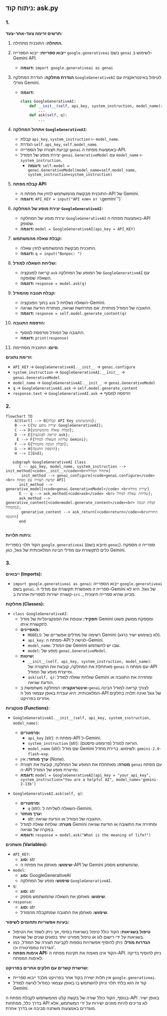 ## ניתוח קוד: ask.py

### 1. <algorithm>

**תרשים זרימה צעד-אחר-צעד:**

1.  **התחלה:** התוכנית מתחילה.
    
2.  **ייבוא ספריות:** ייבוא הספרייה `google.generativeai` בשם `genai` לשימוש ב-Gemini API.
    
    *   **דוגמה:** `import google.generativeai as genai`
    
3.  **הגדרת מחלקה:** הגדרת המחלקה `GoogleGenerativeAI` לטיפול באינטראקציה עם מודלי Gemini.
    
    *   **דוגמה:**
        ```python
        class GoogleGenerativeAI:
        	def __init__(self, api_key, system_instruction, model_name):
        		...
        	def ask(self, q):
        		...
        ```
    
4.  **אתחול המחלקה `GoogleGenerativeAI`:**
    * קבלת `api_key`, `system_instruction` ו- `model_name`.
    * הגדרת `self.api_key`, `self.model_name`.
    * קביעת תצורה של הספרייה `genai` באמצעות מפתח ה-API.
    * יצירת מופע של המודל `genai.GenerativeModel` עם `model_name` ו- `system_instruction`.
       *   **דוגמה:** `self.model = genai.GenerativeModel(model_name=self.model_name, system_instruction=system_instruction)`
5.  **קבלת מפתח API:**
    
    *   התוכנית מבקשת מהמשתמש להזין את מפתח ה-API של Gemini.
    *   **דוגמה:** `API_KEY = input("API ключ от \`gemini\`")`
    
6.  **יצירת מופע של המחלקה `GoogleGenerativeAI`:**
    
    *   יצירת מופע של המחלקה `GoogleGenerativeAI` באמצעות מפתח ה-API שסופק.
    *   **דוגמה:** `model = GoogleGenerativeAI(api_key = API_KEY)`
    
7.  **קבלת שאלה מהמשתמש:**
    
    *   התוכנית מבקשת מהמשתמש להזין שאלה.
    *   **דוגמה:** `q = input("Вопрос: ")`
    
8.  **שליחת השאלה למודל:**
    
    *   קריאה לפונקציה `ask` של המופע של המחלקה `GoogleGenerativeAI` עם השאלה שסופקה.
    *   **דוגמה:** `response = model.ask(q)`
    
9.  **קבלת תגובה מהמודל:**
    
    *   בתוך הפונקציה `ask` השאלה נשלחת ל-Gemini.
    *   התגובה של המודל מוחזרת. אם מתרחשת שגיאה, מוחזרת הודעת שגיאה.
    *   **דוגמה:** `response = self.model.generate_content(q)`
    
10. **הדפסת התגובה:**
    
    *   התגובה של המודל מודפסת למסוף.
    *   **דוגמה:** `print(response)`
    
11. **סיום:** התוכנית מסתיימת.
    

**זרימת נתונים:**

*   `API_KEY` -> `GoogleGenerativeAI.__init__` -> `genai.configure`
*   `system_instruction` -> `GoogleGenerativeAI.__init__` -> `genai.GenerativeModel`
*   `model_name` -> `GoogleGenerativeAI.__init__` -> `genai.GenerativeModel`
*   `q` -> `GoogleGenerativeAI.ask` -> `self.model.generate_content`
*   `response.text` ->  `GoogleGenerativeAI.ask` -> הדפסה למסוף
    

### 2. <mermaid>

```mermaid
flowchart TD
    A[Start] --> B{קבלת API Key מהמשתמש};
    B --> C{יצירת מופע של GoogleGenerativeAI};
    C --> D{קבלת שאלה מהמשתמש};
    D --> E{קריאה לפונקציה ask};
     E --> F{שליחת השאלה למודל Gemini};
    F --> G{קבלת תגובה מהמודל};
    G --> H{הדפסת התגובה};
    H --> I[End];
    
   subgraph GoogleGenerativeAI Class
      C -- api_key, model_name, system_instruction --> init_method[<code>__init__</code><br>אתחול המודל]
       init_method --> genai_configure[<code>genai.configure</code> <br> קביעת תצורה עם מפתח API]
      init_method --> generative_model[<code>genai.GenerativeModel</code> <br>יצירת מודל]
      E -- q --> ask_method[<code>ask</code> <br> שליחת שאלה למודל];
      ask_method --> generative_content[<code>model.generate_content</code><br> קבלת תגובה מהמודל];
       generative_content --> ask_return[<code>return</code><br>החזרת התגובה]
      end
   
```

**ניתוח תלויות:**

הקוד תלוי בספריית `google.generativeai` (מיובא בשם `genai`). ספרייה זו מספקת כלים לתקשורת עם מודלי הבינה המלאכותית של גוגל, כגון Gemini.

### 3. <explanation>

**ייבואים (Imports):**

*   `import google.generativeai as genai`: ייבוא הספרייה `google.generativeai` בשם `genai`. ספרייה זו מאפשרת תקשורת עם מודלי ה-Gemini של גוגל. היא לא קשורה ישירות לספריות אחרות ב-`src.`, מכיוון שהיא ספרייה חיצונית.

**מחלקות (Classes):**

*   `class GoogleGenerativeAI`:
    *   **תפקיד:** עוטפת את הפונקציונליות של מודל Gemini ומספקת ממשק פשוט לתקשורת איתו.
    *   **מאפיינים:**
        *   `MODELS`: רשימה של מודלים אפשריים של Gemini (לא בשימוש ישיר כרגע).
        *   `api_key`: מפתח ה-API לגישה ל-Gemini.
        *   `model_name`: שם המודל Gemini שבו יש להשתמש.
        *   `model`: מופע של `genai.GenerativeModel`.
    *   **שיטות:**
        *   `__init__(self, api_key, system_instruction, model_name)`: מאתחלת את המחלקה, קובעת את התצורה של `genai` עם מפתח ה-API ומייצרת מופע של המודל.
        *   `ask(self, q)`: שולחת שאלה למודל Gemini ומחזירה את התגובה או הודעת שגיאה.
    *   **אינטראקציה:** המחלקה משתמשת ב-`genai` לצורך קריאה למודל הבינה המלאכותית. היא עובדת באופן עצמאי מול ה-API של גוגל ואינה תלויה בחלקים אחרים בפרויקט.
    

**פונקציות (Functions):**

*   `GoogleGenerativeAI.__init__(self, api_key, system_instruction, model_name)`:
    *   **פרמטרים:**
        *   `api_key` (str): מפתח ה-API ל-Gemini.
        *   `system_instruction` (str): הוראה למודל (פרומפט סיסטם).
        *   `model_name` (str): שם מודל Gemini לשימוש. ברירת מחדל:  `gemini-2.0-flash-exp`.
    *   **ערך מוחזר:** אין (None).
    *   **מטרה:** מאתחלת את המופע של המחלקה, קובעת את תצורת `genai` עם מפתח ה-API ומייצרת מופע של המודל.
    *   **דוגמא:** `model = GoogleGenerativeAI(api_key = "your_api_key", system_instruction="You are a helpful AI", model_name='gemini-2-13b')`
    
*   `GoogleGenerativeAI.ask(self, q)`:
    *   **פרמטרים:**
        *   `q` (str): השאלה לשליחה ל-Gemini.
    *   **ערך מוחזר:**
        *   str: התגובה של המודל או הודעת שגיאה.
    *   **מטרה:** שולחת שאלה למודל Gemini ומחזירה את התשובה או הודעת שגיאה במקרה של שגיאה.
    *   **דוגמא:** `response = model.ask("What is the meaning of life?")`

**משתנים (Variables):**

*   `API_KEY`:
    *   **סוג:** str
    *   **שימוש:** מאחסן את מפתח ה-API של Gemini שהמשתמש מספק.
*   `model`:
    *   **סוג:** GoogleGenerativeAI
    *   **שימוש:**  מופע של המחלקה `GoogleGenerativeAI`.
*   `q`:
    *   **סוג:** str
    *   **שימוש:** מאחסן את השאלה שהמשתמש מספק.
*   `response`:
    *   **סוג:** str
    *   **שימוש:** מאחסן את התגובה שמתקבלת מהמודל.

**בעיות אפשריות ותחומים לשיפור:**

*   **טיפול בשגיאות:** הקוד כולל טיפול בשגיאות בסיסי, אך ניתן לשפר את הטיפול בשגיאות על ידי רישום לוג או טיפול מפורט יותר בסוגים שונים של שגיאות.
*   **הגדרות מודל:** ניתן להוסיף אפשרויות נוספות לקביעת תצורה של המודל, כמו הגדרות טמפרטורה וכו'.
*   **אימות מפתח API:** הקוד אינו מאמת את תקינות מפתח ה-API. ניתן להוסיף בדיקה לאימות המפתח.

**שרשרת קשרים עם חלקים אחרים בפרויקט:**

*   אין תלות ישירה בקוד אחר בפרויקט מלבד ייבוא ספריית `google.generativeai`.
*   קוד זה הוא בלתי תלוי וניתן להשתמש בו באופן עצמאי כמודול לגישה למודל Gemini.

בנוסף, הקוד כולל שורה של בקשת קלט מהמשתמש לקבלת מפתח ה-API באופן ישיר. בדרך כלל, מפתחות API לא צריכים להיות מוזנים ישירות על ידי המשתמש, אלא מוגדרים באמצעות משתנה סביבה או בדרך אחרת.